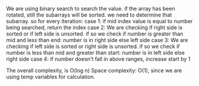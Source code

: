 We are using binary search to search the value. if the array has been rotated, still the subarrays will be sorted. we need to determine that subarray. so for every iteration:
case 1: if mid index value is equal to number being searched, return the index
case 2: We are checking if right side is sorted or if left side is unsorted. if so we check if number is greater than mid and less than end: number is in right side else left side
case 3: We are checking if left side is sorted or right side is unsorted. if so  we check if number is less than mid and greater than start: number is in left side else right side
case 4: if number doesn't fall in above ranges, increase start by 1

The overall complexity, is O(log n)
Space complexity: O(1), since we are using temp variables for calculation.
